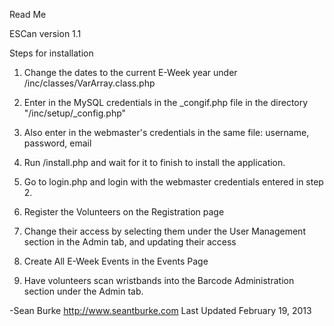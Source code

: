 Read Me

ESCan version 1.1

Steps for installation

1. Change the dates to the current E-Week year under /inc/classes/VarArray.class.php

2. Enter in the MySQL credentials in the _congif.php file in the directory "/inc/setup/_config.php"

3. Also enter in the webmaster's credentials in the same file: username, password, email

4. Run /install.php and wait for it to finish to install the application.

5. Go to login.php and login with the webmaster credentials entered in step 2.

6. Register the Volunteers on the Registration page

7. Change their access by selecting them under the User Management section in the Admin tab, and updating their access

8. Create All E-Week Events in the Events Page

9. Have volunteers scan wristbands into the Barcode Administration section under the Admin tab.

-Sean Burke
http://www.seantburke.com
Last Updated February 19, 2013


